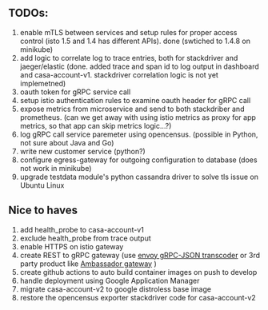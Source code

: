 ## TODOs:
1. enable mTLS between services and setup rules for proper access control (isto 1.5 and 1.4 has different APIs). done (swtiched to 1.4.8 on minikube)
2. add logic to correlate log to trace entries, both for stackdriver and jaeger/elastic (done. added trace and span id to log output in dashboard and casa-account-v1. stackdriver correlation logic is not yet implemetned)
3. oauth token for gRPC service call
4. setup istio authentication rules to examine oauth header for gRPC call
5. expose metrics from microservice and send to both stackdriber and prometheus. (can we get away with using istio metrics as proxy for app metrics, so that app can skip metrics logic...?)
6. log gRPC call service paremeter using opencensus. (possible in Python, not sure about Java and Go)
7. write new customer service (python?)
8. configure egress-gateway for outgoing configuration to database (does not work in minikube)
9. upgrade testdata module's python cassandra driver to solve tls issue on Ubuntu Linux

## Nice to haves
1. add health_probe to casa-account-v1
2. exclude health_probe from trace output
3. enable HTTPS on istio gateway
4. create REST to gRPC gateway (use [envoy gRPC-JSON transcoder](https://www.envoyproxy.io/docs/envoy/latest/configuration/http/http_filters/grpc_json_transcoder_filter) or 3rd party product like [Ambassador gateway](https://www.getambassador.io/) )
5. create github actions to auto build container images on push to develop
6. handle deployment using Google Application Manager
7. migrate casa-account-v2 to google distroless base image
8. restore the opencensus exporter stackdriver code for casa-account-v2


